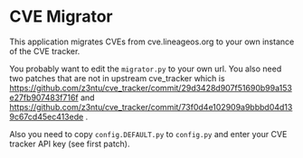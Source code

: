 # CVE Migrator

This application migrates CVEs from cve.lineageos.org to your own instance of the CVE tracker.

You probably want to edit the `migrator.py` to your own url. You also need two patches that are not in upstream cve_tracker which is https://github.com/z3ntu/cve_tracker/commit/29d3428d907f51690b99a153e27fb907483f716f and https://github.com/z3ntu/cve_tracker/commit/73f0d4e102909a9bbbd04d139c67cd45ec413ede .

Also you need to copy `config.DEFAULT.py` to `config.py` and enter your CVE tracker API key (see first patch).
